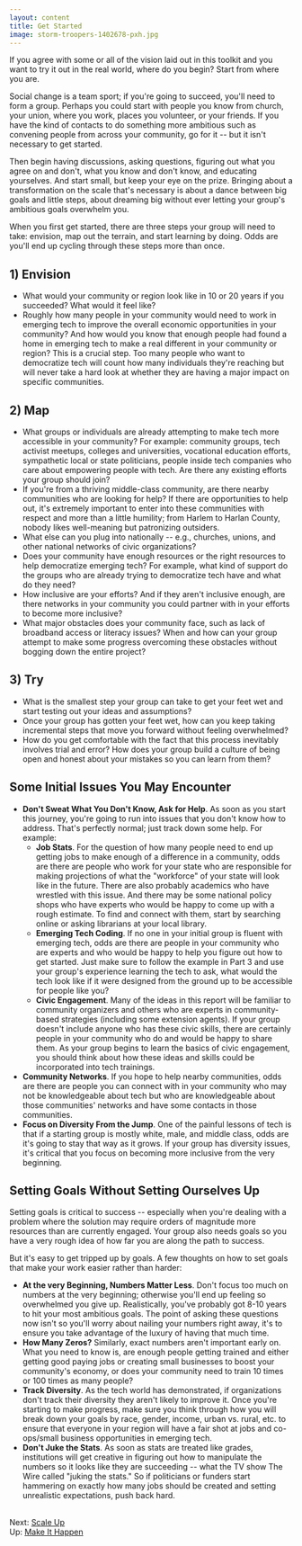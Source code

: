 ```yaml
---
layout: content
title: Get Started
image: storm-troopers-1402678-pxh.jpg
---
```

If you agree with some or all of the vision laid out in this toolkit and you want to try it out in the real world, where do you begin?  Start from where you are. 

Social change is a team sport; if you're going to succeed, you'll need to form a group. Perhaps you could start with people you know from church, your union, where you work, places you volunteer, or your friends. If you have the kind of contacts to do something more ambitious such as convening people from across your community, go for it -- but it isn't necessary to get started.

Then begin having discussions, asking questions, figuring out what you agree on and don't, what you know and don't know, and educating yourselves. And start small, but keep your eye on the prize. Bringing about a transformation on the scale that's necessary is about a dance between big goals and little steps, about dreaming big without ever letting your group's ambitious goals overwhelm you.

When you first get started, there are three steps your group will need to take: envision, map out the terrain, and start learning by doing. Odds are you'll end up cycling through these steps more than once.

## 1) Envision

- What would your community or region look like in 10 or 20 years if you succeeded? What would it feel like?  
- Roughly how many people in your community would need to work in emerging tech to improve the overall economic opportunities in your community? And how would you know that enough people had found a home in emerging tech to make a real different in your community or region? This is a crucial step. Too many people who want to democratize tech will count how many individuals they're reaching but will never take a hard look at whether they are having a major impact on specific communities.

## 2) Map

- What groups or individuals are already attempting to make tech more accessible in your community? For example: community groups, tech activist meetups, colleges and universities, vocational education efforts, sympathetic local or state politicians, people inside tech companies who care about empowering people with tech. Are there any existing efforts your group should join?
- If you're from a thriving middle-class community, are there nearby communities who are looking for help? If there are opportunities to help out, it's extremely important to enter into these communities with respect and more than a little humility; from Harlem to Harlan County, nobody likes well-meaning but patronizing outsiders.
- What else can you plug into nationally -- e.g., churches, unions, and other national networks of civic organizations?  
- Does your community have enough resources or the right resources to help democratize emerging tech? For example, what kind of support do the groups who are already trying to democratize tech have and what do they need?
- How inclusive are your efforts? And if they aren't inclusive enough, are there networks in your community you could partner with in your efforts to become more inclusive?
- What major obstacles does your community face, such as lack of broadband access or literacy issues? When and how can your group attempt to make some progress overcoming these obstacles without bogging down the entire project?

## 3) Try

- What is the smallest step your group can take to get your feet wet and start testing out your ideas and assumptions?
- Once your group has gotten your feet wet, how can you keep taking incremental steps that move you forward without feeling overwhelmed? 
- How do you get comfortable with the fact that this process inevitably involves trial and error? How does your group build a culture of being open and honest about your mistakes so you can learn from them?

## Some Initial Issues You May Encounter

- __Don't Sweat What You Don't Know, Ask for Help__.  As soon as you start this journey, you're going to run into issues that you don't know how to address.  That's perfectly normal; just track down some help.  For example:
  - __Job Stats__. For the question of how many people need to end up getting jobs to make enough of a difference in a community, odds are there are people who work for your state who are responsible for making projections of what the "workforce" of your state will look like in the future. There are also probably academics who have wrestled with this issue. And there may be some national policy shops who have experts who would be happy to come up with a rough estimate.  To find and connect with them, start by searching online or asking librarians at your local library.  
  - __Emerging Tech Coding__. If no one in your initial group is fluent with emerging tech, odds are there are people in your community who are experts and who would be happy to help you figure out how to get started. Just make sure to follow the example in Part 3 and use your group's experience learning the tech to ask, what would the tech look like if it were designed from the ground up to be accessible for people like you?
  - __Civic Engagement__. Many of the ideas in this report will be familiar to community organizers and others who are experts in community-based strategies (including some extension agents). If your group doesn't include anyone who has these civic skills, there are certainly people in your community who do and would be happy to share them. As your group begins to learn the basics of civic engagement, you should think about how these ideas and skills could be incorporated into tech trainings.
- __Community Networks__. If you hope to help nearby communities, odds are there are people you can connect with in your community who may not be knowledgeable about tech but who are knowledgeable about those communities' networks and have some contacts in those communities.
- __Focus on Diversity From the Jump__.  One of the painful lessons of tech is that if a starting group is mostly white, male, and middle class, odds are it's going to stay that way as it grows.  If your group has diversity issues, it's critical that you focus on becoming more inclusive from the very beginning.

## Setting Goals Without Setting Ourselves Up

Setting goals is critical to success -- especially when you're dealing with a problem where the solution may require orders of magnitude more resources than are currently engaged. Your group also needs goals so you have a very rough idea of how far you are along the path to success. 

But it's easy to get tripped up by goals. A few thoughts on how to set goals that make your work easier rather than harder:
- __At the very Beginning, Numbers Matter Less__. Don't focus too much on numbers at the very beginning; otherwise you'll end up feeling so overwhelmed you give up. Realistically, you've probably got 8-10 years to hit your most ambitious goals.  The point of asking these questions now isn't so you'll worry about nailing your numbers right away, it's to ensure you take advantage of the luxury of having that much time. 
- __How Many Zeros?__ Similarly, exact numbers aren't important early on. What you need to know is, are enough people getting trained and either getting good paying jobs or creating small businesses to boost your community's economy, or does your community need to train 10 times or 100 times as many people? 
- __Track Diversity__. As the tech world has demonstrated, if organizations don't track their diversity they aren't likely to improve it. Once you're starting to make progress, make sure you think through how you will break down your goals by race, gender, income, urban vs. rural, etc. to ensure that everyone in your region will have a fair shot at jobs and co-ops/small business opportunities in emerging tech.
- __Don't Juke the Stats__. As soon as stats are treated like grades, institutions will get creative in figuring out how to manipulate the numbers so it looks like they are succeeding -- what the TV show The Wire called "juking the stats." So if politicians or funders start hammering on exactly how many jobs should be created and setting unrealistic expectations, push back hard.

<br/>Next: [Scale Up](20-scaling-up.html)
<br/>Up: [Make It Happen](00-index.html)

